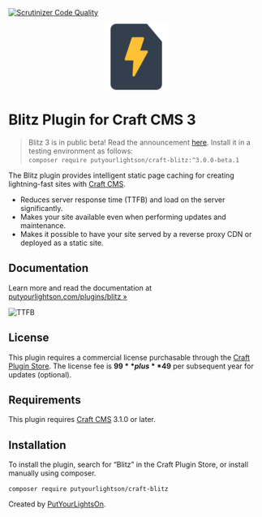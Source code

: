 [![Scrutinizer Code Quality](https://scrutinizer-ci.com/g/putyourlightson/craft-blitz/badges/quality-score.png?b=develop-3.0.0)](https://scrutinizer-ci.com/g/putyourlightson/craft-blitz/?branch=develop-3.0.0)

<p align="center"><img width="130" src="src/icon.svg"></p>

# Blitz Plugin for Craft CMS 3

> Blitz 3 is in public beta! Read the announcement [here](https://putyourlightson.com/articles/blitz-3-is-here-hello-jamstack). Install it in a testing environment as follows:  
`composer require putyourlightson/craft-blitz:^3.0.0-beta.1`

The Blitz plugin provides intelligent static page caching for creating lightning-fast sites with [Craft CMS](https://craftcms.com/).

- Reduces server response time (TTFB) and load on the server significantly. 
- Makes your site available even when performing updates and maintenance.
- Makes it possible to have your site served by a reverse proxy CDN or deployed as a static site.

## Documentation

Learn more and read the documentation at [putyourlightson.com/plugins/blitz »](https://putyourlightson.com/plugins/blitz)

![TTFB](https://putyourlightson.com/assets/images/plugins/blitz/ttfb.png)  

## License

This plugin requires a commercial license pur­chas­able through the [Craft Plugin Store](https://plugins.craftcms.com/blitz). The license fee is **$99** plus **$49** per subsequent year for updates (optional).

## Requirements

This plugin requires [Craft CMS](https://craftcms.com/) 3.1.0 or later.

## Installation

To install the plugin, search for “Blitz” in the Craft Plugin Store, or install manually using composer.

```
composer require putyourlightson/craft-blitz
```

Created by [PutYourLightsOn](https://putyourlightson.com/).
